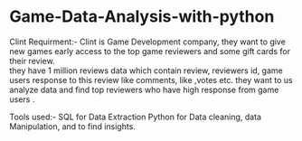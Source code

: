 # Game-Data-Analysis-with-python

Clint Requirment:- Clint is Game Development company, they want to give new games early access to the top game reviewers and some gift cards for their  review.  
                   they have 1 million reviews data which contain review, reviewers id, game users response to this review like comments, like ,votes etc.
                   they want to us analyze data and find top reviewers who have high response from game users .

Tools used:- SQL for Data Extraction
             Python for Data cleaning, data Manipulation, and to find insights.
